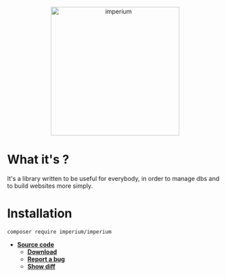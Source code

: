 <p align="center"><img src="https://zupimages.net/up/18/08/rd2u.png" width="300" alt="imperium"></p>

# What it's ?

It's a library written to be useful for everybody, in order to manage dbs and to build websites more simply.

# **Installation**

`composer require imperium/imperium`

* [**Source code**](https://git.fumseck.eu/cgit/imperium)
    * [**Download**](https://git.fumseck.eu/cgit/imperium/snapshot/imperium-10.4.3.zip)
    * [**Report a bug**](mailto:bugzilla@laposte.net)
    * [**Show diff**](https://git.fumseck.eu/cgit/imperium/diff/?id=10.4.3&id2=10.4.2&dt=2)
    
